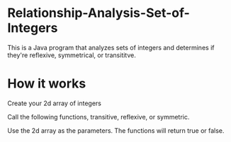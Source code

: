 # Relationship-Analysis-Set-of-Integers
 This is a Java program that analyzes sets of integers and determines if they're reflexive, symmetrical, or transititve.

# How it works
Create your 2d array of integers

Call the following functions, transitive, reflexive, or symmetric.

Use the 2d array as the parameters. The functions will return true or false.